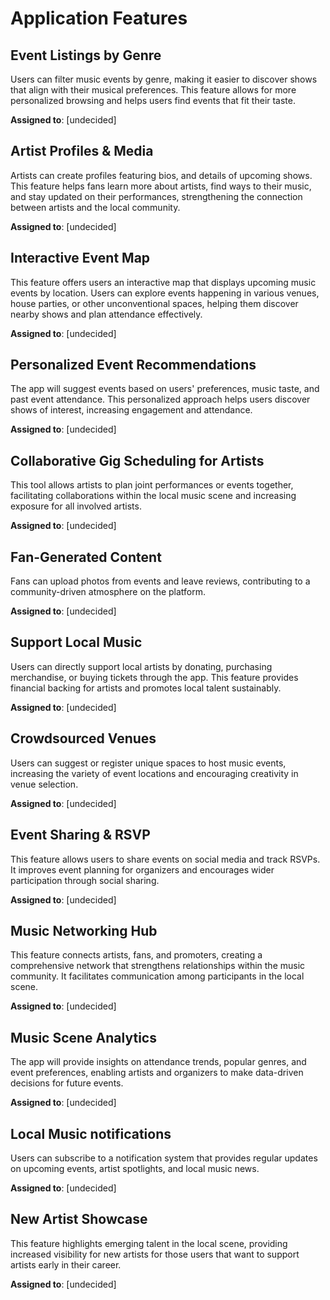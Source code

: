 # Application Features

## Event Listings by Genre
Users can filter music events by genre, making it easier to discover shows that align with their musical preferences. This feature allows for more personalized browsing and helps users find events that fit their taste.

**Assigned to**: [undecided]

## Artist Profiles & Media
Artists can create profiles featuring bios, and details of upcoming shows. This feature helps fans learn more about artists, find ways to their music, and stay updated on their performances, strengthening the connection between artists and the local community.

**Assigned to**: [undecided]

## Interactive Event Map
This feature offers users an interactive map that displays upcoming music events by location. Users can explore events happening in various venues, house parties, or other unconventional spaces, helping them discover nearby shows and plan attendance effectively.

**Assigned to**: [undecided]

## Personalized Event Recommendations
The app will suggest events based on users' preferences, music taste, and past event attendance. This personalized approach helps users discover shows of interest, increasing engagement and attendance.

**Assigned to**: [undecided]

## Collaborative Gig Scheduling for Artists
This tool allows artists to plan joint performances or events together, facilitating collaborations within the local music scene and increasing exposure for all involved artists.

**Assigned to**: [undecided]

## Fan-Generated Content
Fans can upload photos from events and leave reviews, contributing to a community-driven atmosphere on the platform.

**Assigned to**: [undecided]

## Support Local Music
Users can directly support local artists by donating, purchasing merchandise, or buying tickets through the app. This feature provides financial backing for artists and promotes local talent sustainably.

**Assigned to**: [undecided]

## Crowdsourced Venues
Users can suggest or register unique spaces to host music events, increasing the variety of event locations and encouraging creativity in venue selection. 

**Assigned to**: [undecided]

## Event Sharing & RSVP
This feature allows users to share events on social media and track RSVPs. It improves event planning for organizers and encourages wider participation through social sharing.

**Assigned to**: [undecided]

## Music Networking Hub
This feature connects artists, fans, and promoters, creating a comprehensive network that strengthens relationships within the music community. It facilitates communication among participants in the local scene. 

**Assigned to**: [undecided]

## Music Scene Analytics
The app will provide insights on attendance trends, popular genres, and event preferences, enabling artists and organizers to make data-driven decisions for future events.

**Assigned to**: [undecided]

## Local Music notifications
Users can subscribe to a notification system that provides regular updates on upcoming events, artist spotlights, and local music news. 

**Assigned to**: [undecided]

## New Artist Showcase
This feature highlights emerging talent in the local scene, providing increased visibility for new artists for those users that want to support artists early in their career. 

**Assigned to**: [undecided]